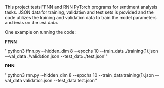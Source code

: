 This project tests FFNN and RNN PyTorch programs for sentiment analysis tasks.
JSON data for training, validation and test sets is provided and the code utilizes the training
and validation data to train the model parameters and tests on the test data.

One example on running the code:

**FFNN**


''python3 ffnn.py --hidden_dim 8 --epochs 10 --train_data ./training(1).json --val_data ./validation.json --test_data ./test.json''

**RNN**

''python3 rnn.py --hidden_dim 8 --epochs 10 --train_data training(1).json --val_data validation.json --test_data test.json''
